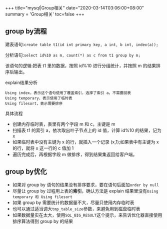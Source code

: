 +++
title="mysql|Group相关"
date="2020-03-14T03:06:00+08:00"
summary = 'Group相关'
toc=false
+++

group by流程
------------

建表语句:`create table t1(id int primary key, a int, b int, index(a));`

分析语句:`select id%10 as m, count(*) as c from t1 group by m;`

该语句的逻辑:把表 t1 里的数据，按照 id%10 进行分组统计，并按照 m 的结果排序后输出。

explain结果分析

```
Using index，表示这个语句使用了覆盖索引，选择了索引 a，不需要回表
Using temporary，表示使用了临时表
Using filesort，表示需要排序
```

具体流程

-	创建内存临时表，表里有两个字段 m 和 c，主键是 m
-	扫描表 t1 的索引 a，依次取出叶子节点上的 id 值，计算 id%10 的结果，记为 x
-	如果临时表中没有主键为 x 的行，就插入一个记录 (x,1);如果表中有主键为 x 的行，就将 x 这一行的 c 值加 1
-	遍历完成后，再根据字段 m 做排序，得到结果集返回给客户端。

group by优化
------------

-	如果对 group by 语句的结果没有排序要求，要在语句后面加`order by null`
-	尽量让 group by 过程用上表的**索引**，确认方法是 explain 结果里没有`Using temporary 和 Using filesort`
-	如果 group by 需要统计的数据量不大，尽量只使用内存临时表
-	也可以通过适当调大`tmp_table_size`参数，来避免用到磁盘临时表
-	如果数据量实在太大，使用`SQL_BIG_RESULT`这个提示，来告诉优化器直接使用排序算法得到 group by 的结果

